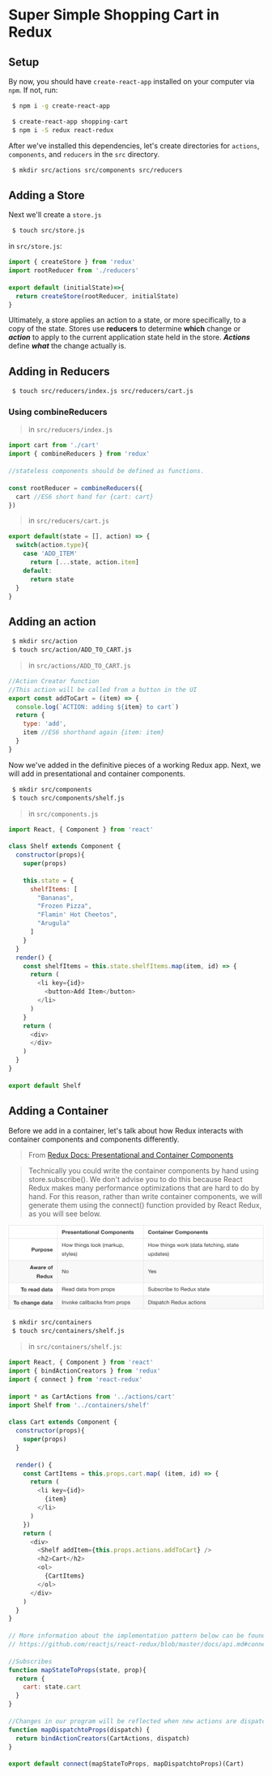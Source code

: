 # Super Simple Shopping Cart in Redux

## Setup

By now, you should have `create-react-app` installed on your computer via `npm`. If not, run:

```bash
 $ npm i -g create-react-app
```

```bash
 $ create-react-app shopping-cart
 $ npm i -S redux react-redux
```

After we've installed this dependencies, let's create directories for `actions`, `components`, and `reducers` in the `src` directory.

```bash
 $ mkdir src/actions src/components src/reducers
```

## Adding a Store

Next we'll create a `store.js`

```bash
 $ touch src/store.js
```

in `src/store.js`:

```js
import { createStore } from 'redux'
import rootReducer from './reducers'

export default (initialState)=>{
  return createStore(rootReducer, initialState)
}
```

Ultimately, a store applies an action to a state, or more specifically, to a copy of the state.
Stores use **reducers** to determine **which** change or ***action*** to apply to the current application state held in the store.
***Actions*** define ***what*** the change actually is.



## Adding in Reducers

```bash
 $ touch src/reducers/index.js src/reducers/cart.js
```

### Using combineReducers

> in `src/reducers/index.js`

```js
import cart from './cart'
import { combineReducers } from 'redux'

//stateless components should be defined as functions.

const rootReducer = combineReducers({
  cart //ES6 short hand for {cart: cart}
})
```

> in `src/reducers/cart.js`

```js
export default(state = [], action) => {
  switch(action.type){
    case 'ADD_ITEM'
      return [...state, action.item]
    default:
      return state
  }
}
```

## Adding an action

```bash
 $ mkdir src/action
 $ touch src/action/ADD_TO_CART.js
```

> in `src/actions/ADD_TO_CART.js`

```js
//Action Creator function
//This action will be called from a button in the UI
export const addToCart = (item) => {
  console.log(`ACTION: adding ${item} to cart`)
  return {
    type: 'add',
    item //ES6 shorthand again {item: item}
  }
}
```

Now we've added in the definitive pieces of a working Redux app. Next, we will add in presentational and container components.


```bash
 $ mkdir src/components
 $ touch src/components/shelf.js
```

> in `src/components.js`

```js
import React, { Component } from 'react'

class Shelf extends Component {
  constructor(props){
    super(props)

    this.state = {
      shelfItems: [
        "Bananas",
        "Frozen Pizza",
        "Flamin' Hot Cheetos",
        "Arugula"
      ]
    }
  }
  render() {
    const shelfItems = this.state.shelfItems.map(item, id) => {
      return (
        <li key={id}>
          <button>Add Item</button>
        </li>
      )
    }
    return (
      <div>
      </div>
    )
  }
}

export default Shelf
```

## Adding a Container

Before we add in a container, let's talk about how Redux interacts with container components and components differently.

> From [Redux Docs: Presentational and Container Components](http://redux.js.org/docs/basics/UsageWithReact.html#presentational-and-container-components)

> Technically you could write the container components by hand using store.subscribe(). We don't advise you to do this because React Redux makes many performance optimizations that are hard to do by hand. For this reason, rather than write container components, we will generate them using the connect() function provided by React Redux, as you will see below.

![Comparing container components and presentational components in Redux](./lesson-images/redux-presentational-container-diffs.png)

```bash
 $ mkdir src/containers
 $ touch src/containers/shelf.js
```

> in `src/containers/shelf.js`:

```js
import React, { Component } from 'react'
import { bindActionCreators } from 'redux'
import { connect } from 'react-redux'

import * as CartActions from '../actions/cart'
import Shelf from '../containers/shelf'

class Cart extends Component {
  constructor(props){
    super(props)
  }

  render() {
    const CartItems = this.props.cart.map( (item, id) => {
      return (
        <li key={id}>
          {item}
        </li>
      )
    })
    return (
      <div>
        <Shelf addItem={this.props.actions.addToCart} />
        <h2>Cart</h2>
        <ol>
          {CartItems}
        </ol>
      </div>
    )
  }
}

// More information about the implementation pattern below can be found at the link below
// https://github.com/reactjs/react-redux/blob/master/docs/api.md#connectmapstatetoprops-mapdispatchtoprops-mergeprops-options

//Subscribes
function mapStateToProps(state, prop){
  return {
    cart: state.cart
  }
}

//Changes in our program will be reflected when new actions are dispatched
function mapDispatchtoProps(dispatch) {
  return bindActionCreators(CartActions, dispatch)
}

export default connect(mapStateToProps, mapDispatchtoProps)(Cart)
```
